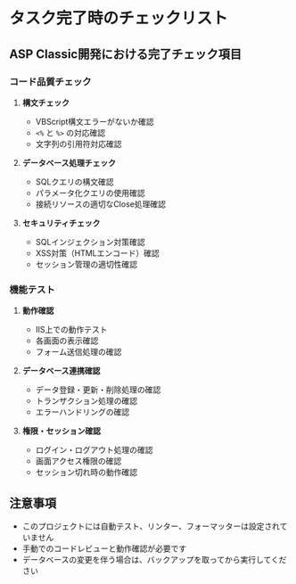 # タスク完了時のチェックリスト

## ASP Classic開発における完了チェック項目

### コード品質チェック
1. **構文チェック**
   - VBScript構文エラーがないか確認
   - `<%` と `%>` の対応確認
   - 文字列の引用符対応確認

2. **データベース処理チェック**
   - SQLクエリの構文確認
   - パラメータ化クエリの使用確認
   - 接続リソースの適切なClose処理確認

3. **セキュリティチェック**
   - SQLインジェクション対策確認
   - XSS対策（HTMLエンコード）確認
   - セッション管理の適切性確認

### 機能テスト
1. **動作確認**
   - IIS上での動作テスト
   - 各画面の表示確認
   - フォーム送信処理の確認

2. **データベース連携確認**
   - データ登録・更新・削除処理の確認
   - トランザクション処理の確認
   - エラーハンドリングの確認

3. **権限・セッション確認**
   - ログイン・ログアウト処理の確認
   - 画面アクセス権限の確認
   - セッション切れ時の動作確認

## 注意事項
- このプロジェクトには自動テスト、リンター、フォーマッターは設定されていません
- 手動でのコードレビューと動作確認が必要です
- データベースの変更を伴う場合は、バックアップを取ってから実行してください